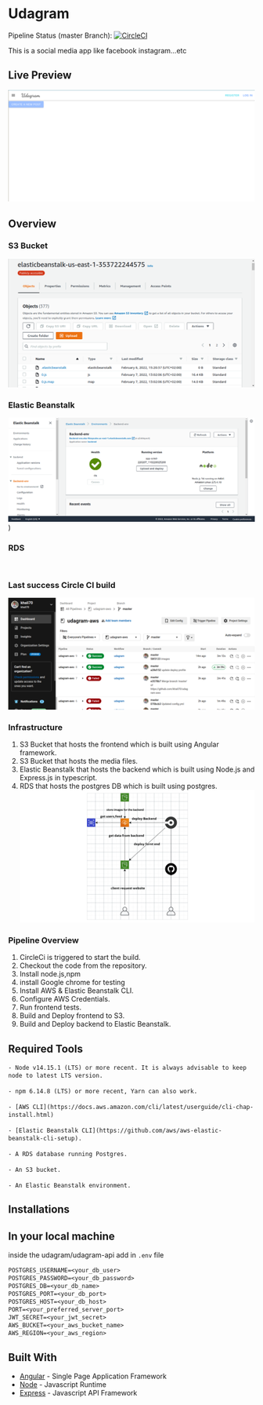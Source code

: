 # Udagram

Pipeline Status (master Branch): [![CircleCI](https://circleci.com/gh/khali70/udagram-aws/tree/master.svg?style=shield)](https://circleci.com/gh/khali70/udagram-aws/?branch=master)

This is a social media app like facebook instagram...etc

## Live Preview

[![](docs/images/website.png)](http://elasticbeanstalk-us-east-1-353722244575.s3-website-us-east-1.amazonaws.com/)<br>

## Overview

### S3 Bucket

[![](docs/images/s3.png)]()<br>

### Elastic Beanstalk

[![](docs/images/el-health.png)]())<br>

### RDS

[![]()]()<br>

### Last success Circle CI build

[![](docs/images/CircleCi-working.png)]()<br>

### Infrastructure

1. S3 Bucket that hosts the frontend which is built using Angular framework.
2. S3 Bucket that hosts the media files.
3. Elastic Beanstalk that hosts the backend which is built using Node.js and Express.js in typescript.
4. RDS that hosts the postgres DB which is built using postgres.
   [![](docs/images/Web%20App%20Reference%20Architecture.png)]()<br>

### Pipeline Overview

1. CircleCi is triggered to start the build.
2. Checkout the code from the repository.
3. Install node.js,npm
4. install Google chrome for testing
5. Install AWS & Elastic Beanstalk CLI.
6. Configure AWS Credentials.
7. Run frontend tests.
8. Build and Deploy frontend to S3.
9. Build and Deploy backend to Elastic Beanstalk.

## Required Tools

```
- Node v14.15.1 (LTS) or more recent. It is always advisable to keep node to latest LTS version.

- npm 6.14.8 (LTS) or more recent, Yarn can also work.

- [AWS CLI](https://docs.aws.amazon.com/cli/latest/userguide/cli-chap-install.html)

- [Elastic Beanstalk CLI](https://github.com/aws/aws-elastic-beanstalk-cli-setup).

- A RDS database running Postgres.

- An S3 bucket.

- An Elastic Beanstalk environment.

```

## Installations

## In your local machine

inside the udagram/udagram-api add in `.env` file

```
POSTGRES_USERNAME=<your_db_user>
POSTGRES_PASSWORD=<your_db_password>
POSTGRES_DB=<your_db_name>
POSTGRES_PORT=<your_db_port>
POSTGRES_HOST=<your_db_host>
PORT=<your_preferred_server_port>
JWT_SECRET=<your_jwt_secret>
AWS_BUCKET=<your_aws_bucket_name>
AWS_REGION=<your_aws_region>
```

## Built With

- [Angular](https://angular.io/) - Single Page Application Framework
- [Node](https://nodejs.org) - Javascript Runtime
- [Express](https://expressjs.com/) - Javascript API Framework

